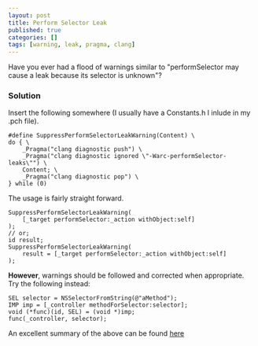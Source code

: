 ```yaml
---
layout: post
title: Perform Selector Leak
published: true
categories: []
tags: [warning, leak, pragma, clang]
---
```

Have you ever had a flood of warnings similar to "performSelector may cause a leak because its selector is unknown"?

### Solution

Insert the following somewhere (I usually have a Constants.h I inlude in my .pch file).

	#define SuppressPerformSelectorLeakWarning(Content) \
    do { \
        _Pragma("clang diagnostic push") \
        _Pragma("clang diagnostic ignored \"-Warc-performSelector-leaks\"") \
        Content; \
        _Pragma("clang diagnostic pop") \
    } while (0)


The usage is fairly straight forward.

    SuppressPerformSelectorLeakWarning(
    	[_target performSelector:_action withObject:self]
	);
	// or;
	id result;
	SuppressPerformSelectorLeakWarning(
    	result = [_target performSelector:_action withObject:self]
	);

**However**, warnings should be followed and corrected when appropriate. Try the following instead:

	SEL selector = NSSelectorFromString(@"aMethod");
	IMP imp = [_controller methodForSelector:selector];
	void (*func)(id, SEL) = (void *)imp;
	func(_controller, selector);

An excellent summary of the above can be found [here](http://stackoverflow.com/a/20058585)
